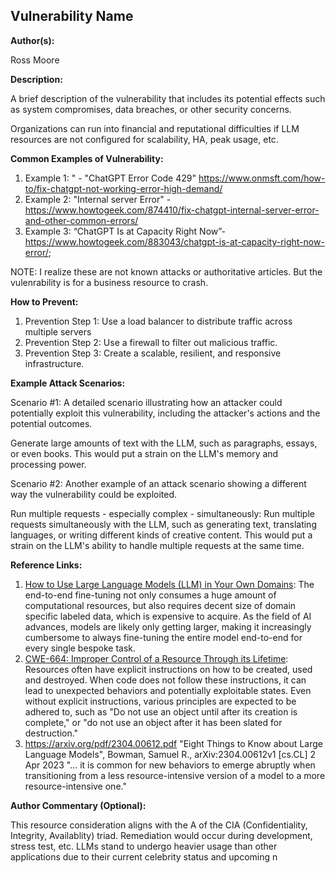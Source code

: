 ## Vulnerability Name

**Author(s):**

Ross Moore

**Description:**

A brief description of the vulnerability that includes its potential effects such as system compromises, data breaches, or other security concerns.

Organizations can run into financial and reputational difficulties if LLM resources are not configured for scalability, HA, peak usage, etc.


**Common Examples of Vulnerability:**

1. Example 1: " - "ChatGPT Error Code 429" https://www.onmsft.com/how-to/fix-chatgpt-not-working-error-high-demand/
2. Example 2: "Internal server Error" - https://www.howtogeek.com/874410/fix-chatgpt-internal-server-error-and-other-common-errors/
3. Example 3: “ChatGPT Is at Capacity Right Now”- https://www.howtogeek.com/883043/chatgpt-is-at-capacity-right-now-error/; 

NOTE: I realize these are not known attacks or authoritative articles. But the vulenrability is for a business resource to crash.

**How to Prevent:**

1. Prevention Step 1: Use a load balancer to distribute traffic across multiple servers
2. Prevention Step 2: Use a firewall to filter out malicious traffic.
3. Prevention Step 3: Create a scalable, resilient, and responsive infrastructure.


**Example Attack Scenarios:**

Scenario #1: A detailed scenario illustrating how an attacker could potentially exploit this vulnerability, including the attacker's actions and the potential outcomes.

Generate large amounts of text with the LLM, such as paragraphs, essays, or even books. This would put a strain on the LLM's memory and processing power.

Scenario #2: Another example of an attack scenario showing a different way the vulnerability could be exploited.

Run multiple requests - especially complex -  simultaneously: 
Run  multiple requests simultaneously with the LLM, such as generating text, translating languages, or writing different kinds of creative content. This would put a strain on the LLM's ability to handle multiple requests at the same time.


**Reference Links:**

1. [How to Use Large Language Models (LLM) in Your Own Domains](https://towardsdatascience.com/how-to-use-large-language-models-llm-in-your-own-domains-b4dff2d08464):  The end-to-end fine-tuning not only consumes a huge amount of computational resources, but also requires decent size of domain specific labeled data, which is expensive to acquire. As the field of AI advances, models are likely only getting larger, making it increasingly cumbersome to always fine-tuning the entire model end-to-end for every single bespoke task.
2. [CWE-664: Improper Control of a Resource Through its Lifetime](https://cwe.mitre.org/data/definitions/664.html): Resources often have explicit instructions on how to be created, used and destroyed. When code does not follow these instructions, it can lead to unexpected behaviors and potentially exploitable states. Even without explicit instructions, various principles are expected to be adhered to, such as "Do not use an object until after its creation is complete," or "do not use an object after it has been slated for destruction." 
3. https://arxiv.org/pdf/2304.00612.pdf
"Eight Things to Know about Large Language Models", Bowman, Samuel R., arXiv:2304.00612v1 [cs.CL] 2 Apr 2023
"... it is common for new behaviors to emerge abruptly when transitioning from a less resource-intensive version of a
model to a more resource-intensive one."


**Author Commentary (Optional):**

This resource consideration aligns with the A of the CIA (Confidentiality, Integrity, Availablity) triad. Remediation would occur during development, stress test, etc. 
LLMs stand to undergo heavier usage than other applications due to their current celebrity status and upcoming n